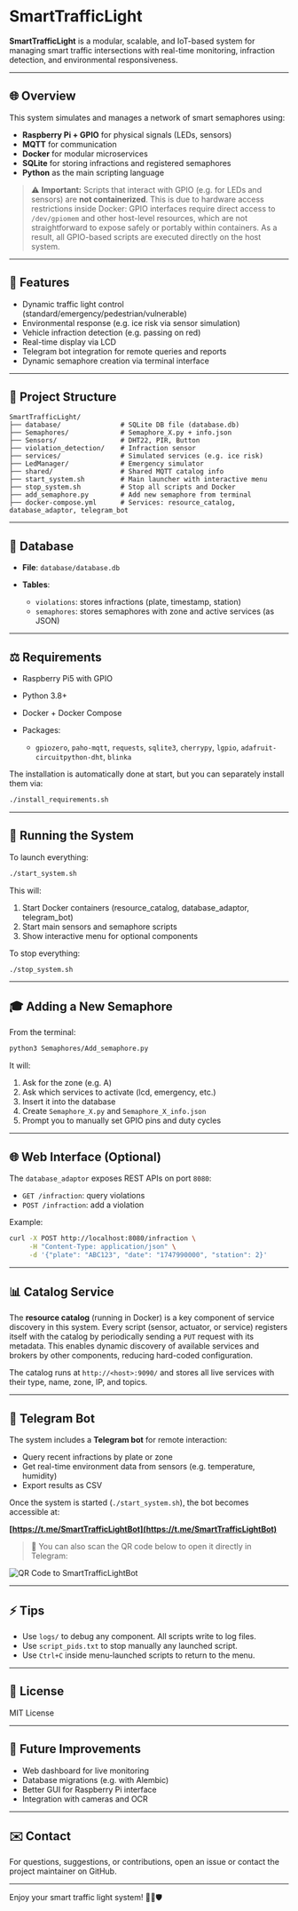 # SmartTrafficLight

**SmartTrafficLight** is a modular, scalable, and IoT-based system for managing smart traffic intersections with real-time monitoring, infraction detection, and environmental responsiveness.

---

## 🌐 Overview

This system simulates and manages a network of smart semaphores using:

* **Raspberry Pi + GPIO** for physical signals (LEDs, sensors)
* **MQTT** for communication
* **Docker** for modular microservices
* **SQLite** for storing infractions and registered semaphores
* **Python** as the main scripting language

> ⚠️ **Important:** Scripts that interact with GPIO (e.g. for LEDs and sensors) are **not containerized**. This is due to hardware access restrictions inside Docker: GPIO interfaces require direct access to `/dev/gpiomem` and other host-level resources, which are not straightforward to expose safely or portably within containers. As a result, all GPIO-based scripts are executed directly on the host system.

---

## 🚧 Features

* Dynamic traffic light control (standard/emergency/pedestrian/vulnerable)
* Environmental response (e.g. ice risk via sensor simulation)
* Vehicle infraction detection (e.g. passing on red)
* Real-time display via LCD
* Telegram bot integration for remote queries and reports
* Dynamic semaphore creation via terminal interface

---

## 📂 Project Structure

```
SmartTrafficLight/
├── database/               # SQLite DB file (database.db)
├── Semaphores/             # Semaphore_X.py + info.json
├── Sensors/                # DHT22, PIR, Button
├── violation_detection/    # Infraction sensor
├── services/               # Simulated services (e.g. ice risk)
├── LedManager/             # Emergency simulator
├── shared/                 # Shared MQTT catalog info
├── start_system.sh         # Main launcher with interactive menu
├── stop_system.sh          # Stop all scripts and Docker
├── add_semaphore.py        # Add new semaphore from terminal
├── docker-compose.yml      # Services: resource_catalog, database_adaptor, telegram_bot
```

---

## 📁 Database

* **File**: `database/database.db`
* **Tables**:

  * `violations`: stores infractions (plate, timestamp, station)
  * `semaphores`: stores semaphores with zone and active services (as JSON)

---

## ⚖️ Requirements

* Raspberry Pi5 with GPIO
* Python 3.8+
* Docker + Docker Compose
* Packages:

  * `gpiozero`, `paho-mqtt`, `requests`, `sqlite3`, `cherrypy`, `lgpio`, `adafruit-circuitpython-dht`, `blinka`

The installation is automatically done at start, but you can separately install them via:

```bash
./install_requirements.sh
```

---

## 🔄 Running the System

To launch everything:

```bash
./start_system.sh
```

This will:

1. Start Docker containers (resource\_catalog, database\_adaptor, telegram\_bot)
2. Start main sensors and semaphore scripts
3. Show interactive menu for optional components

To stop everything:

```bash
./stop_system.sh
```

---

## 🎓 Adding a New Semaphore

From the terminal:

```bash
python3 Semaphores/Add_semaphore.py
```

It will:

1. Ask for the zone (e.g. A)
2. Ask which services to activate (lcd, emergency, etc.)
3. Insert it into the database
4. Create `Semaphore_X.py` and `Semaphore_X_info.json`
5. Prompt you to manually set GPIO pins and duty cycles

---

## 🌐 Web Interface (Optional)

The `database_adaptor` exposes REST APIs on port `8080`:

* `GET /infraction`: query violations
* `POST /infraction`: add a violation

Example:

```bash
curl -X POST http://localhost:8080/infraction \
     -H "Content-Type: application/json" \
     -d '{"plate": "ABC123", "date": "1747990000", "station": 2}'
```

---

## 📊 Catalog Service

The **resource catalog** (running in Docker) is a key component of service discovery in this system. Every script (sensor, actuator, or service) registers itself with the catalog by periodically sending a `PUT` request with its metadata. This enables dynamic discovery of available services and brokers by other components, reducing hard-coded configuration.

The catalog runs at `http://<host>:9090/` and stores all live services with their type, name, zone, IP, and topics.

---

## 📢 Telegram Bot

The system includes a **Telegram bot** for remote interaction:

* Query recent infractions by plate or zone
* Get real-time environment data from sensors (e.g. temperature, humidity)
* Export results as CSV

Once the system is started (`./start_system.sh`), the bot becomes accessible at:

**[https://t.me/SmartTrafficLightBot](https://t.me/SmartTrafficLightBot)**

> 📅 You can also scan the QR code below to open it directly in Telegram:

![QR Code to SmartTrafficLightBot](assets/telegram_qr_code.png)

---

## ⚡ Tips

* Use `logs/` to debug any component. All scripts write to log files.
* Use `script_pids.txt` to stop manually any launched script.
* Use `Ctrl+C` inside menu-launched scripts to return to the menu.

---

## 📄 License

MIT License

---

## 🚀 Future Improvements

* Web dashboard for live monitoring
* Database migrations (e.g. with Alembic)
* Better GUI for Raspberry Pi interface
* Integration with cameras and OCR

---

## ✉️ Contact

For questions, suggestions, or contributions, open an issue or contact the project maintainer on GitHub.

---

Enjoy your smart traffic light system! 🚗🚦🛡️
